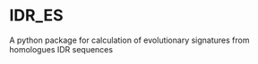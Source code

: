 # IDR_ES
A python package for calculation of evolutionary signatures from homologues IDR sequences 
